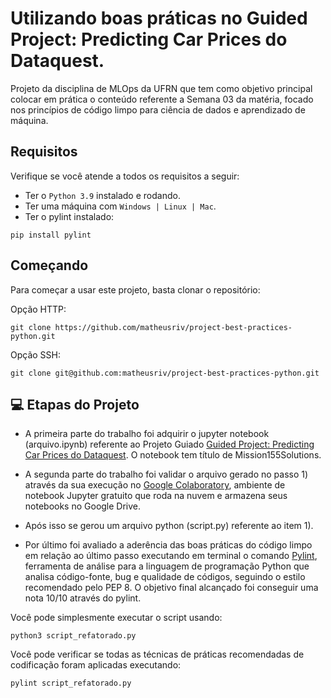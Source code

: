 # Utilizando boas práticas no Guided Project: Predicting Car Prices do Dataquest.

Projeto da disciplina de MLOps da UFRN que tem como objetivo principal colocar em prática o conteúdo referente a Semana 03 da matéria, focado nos princípios de código limpo para ciência de dados e aprendizado de máquina.

## Requisitos

Verifique se você atende a todos os requisitos a seguir:
* Ter o `Python 3.9` instalado e rodando.
* Ter uma máquina com ` Windows | Linux | Mac `.
* Ter o pylint instalado:
```
pip install pylint
```

## Começando

Para começar a usar este projeto, basta clonar o repositório:

Opção HTTP:
```
git clone https://github.com/matheusriv/project-best-practices-python.git
```

Opção SSH:
```
git clone git@github.com:matheusriv/project-best-practices-python.git
```

## 💻 Etapas do Projeto

* A primeira parte do trabalho foi adquirir o jupyter notebook (arquivo.ipynb) referente ao Projeto Guiado [Guided Project: Predicting Car Prices do Dataquest](https://app.dataquest.io/c/36/m/155/guided-project%3A-predicting-car-prices/1/introduction-to-the-data-set). O notebook tem título de Mission155Solutions.

* A segunda parte do trabalho foi validar o arquivo gerado no passo 1) através da sua execução no [Google Colaboratory](https://colab.research.google.com/), ambiente de notebook Jupyter gratuito que roda na nuvem e armazena seus notebooks no Google Drive.

* Após isso se gerou um arquivo python (script.py) referente ao item 1).

* Por último foi avaliado a aderência das boas práticas do código limpo em relação ao último passo executando em terminal o comando [Pylint](https://pylint.pycqa.org/en/latest/), ferramenta de análise para a linguagem de programação Python que analisa código-fonte, bug e qualidade de códigos, seguindo o estilo recomendado pelo PEP 8. O objetivo final alcançado foi conseguir uma nota 10/10 através do pylint.

Você pode simplesmente executar o script usando:
```
python3 script_refatorado.py
```

Você pode verificar se todas as técnicas de práticas recomendadas de codificação foram aplicadas executando:
```
pylint script_refatorado.py
```
